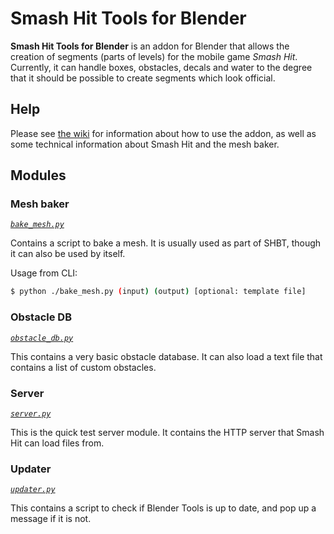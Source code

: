 # Smash Hit Tools for Blender

**Smash Hit Tools for Blender** is an addon for Blender that allows the creation of segments (parts of levels) for the mobile game *Smash Hit*. Currently, it can handle boxes, obstacles, decals and water to the degree that it should be possible to create segments which look official.

## Help

Please see [the wiki](https://github.com/knot126/Smash-Hit-Blender-Tools/wiki) for information about how to use the addon, as well as some technical information about Smash Hit and the mesh baker.

## Modules

### Mesh baker

*[`bake_mesh.py`](bake_mesh.py)*

Contains a script to bake a mesh. It is usually used as part of SHBT, though it can also be used by itself.

Usage from CLI:

```sh
$ python ./bake_mesh.py (input) (output) [optional: template file] 
```

### Obstacle DB

*[`obstacle_db.py`](obstacle_db.py)*

This contains a very basic obstacle database. It can also load a text file that contains a list of custom obstacles.

### Server

*[`server.py`](server.py)*

This is the quick test server module. It contains the HTTP server that Smash Hit can load files from.

### Updater

*[`updater.py`](updater.py)*

This contains a script to check if Blender Tools is up to date, and pop up a message if it is not.